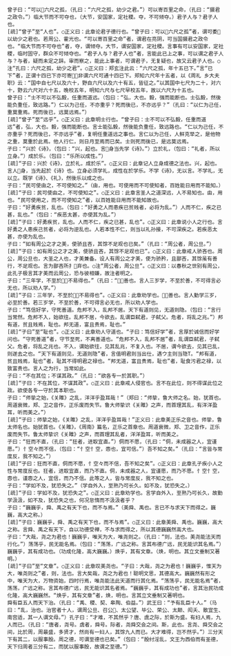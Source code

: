 <!-- { "loadSidebar": true } -->
    曾子曰：“可以六尺之孤，（孔曰：“六尺之孤，幼少之君。”）可以寄百里之命，（孔曰：“摄君之政令。”）临大节而不可夺也，（大节，安国家，定社稷。夺，不可倾夺。）君子人与？君子人也。
    [疏]“曾子”至“人也”。○正义曰：此章论君子德行也。“曾子曰：可以六尺之孤”者，谓可委以幼少之君也。若周公、霍光也。“可以寄百里之命”者，谓君在亮阴，可当国摄君之政令也。“临大节而不可夺也”者，夺，谓倾夺。大节，谓安国家，定社稷。言事有可以安国家，定社稷，临时固守，群众不可倾夺也。“君子人与？君子人也”者，言能此已上之事，可以谓之君子人与？与者，疑而未定之辞。审而察之，能此上事者，可谓君子，无复疑也，故又云君子人也。○注“孔曰：六尺之孤，幼少之君”。○正义曰：郑玄注此云：“六尺之孤，年十五已下。”言“已下”者，正谓十四已下亦可寄，非谓六尺可通十四已下。郑知六尺年十五者，以《周礼 乡大夫职》云：“国中自七尺以及六十，野自六尺以及六十有五，皆征之。”以其国中七尺为二十，对六十，野云六尺对六十五，晚校五年，明知六尺与七尺早校五年，故以六尺为十五也。
    曾子曰：“士不可以不弘毅，任重而道远。（包曰：“弘，大也。毅，强而能断也。士弘毅，然後能负重任，致远路。”）仁以为己任，不亦重乎？死而後已，不亦远乎？”（孔曰：“以仁为己任，重莫重焉。死而後已，远莫远焉。”）
    [疏]“曾子”至“远乎”。○正义曰：此章明士行也。“曾子曰：士不可以不弘毅，任重而道远”者，弘，大也。毅，强而能断也。言士能弘毅，然後能负重任，致远路也。“仁以为己任，不亦重乎？死而後已，不亦远乎”者，复明任重道远之事也。言仁以为己任，人鲜克举之，是他物之重，莫重於此焉。他人行仁，则日月至焉而已矣。士则死而後已，是远莫远焉。
    子曰：“兴於《诗》，（包曰：“兴，起也。言身当先学《诗》。”）立於礼，（包曰：“礼者，所以立身。”）成於乐。（包曰：“乐所以成性。”）
    [疏]“子曰：兴於《诗》，立於礼，成於乐”。○正义曰：此章记人立身成德之法也。兴，起也。言人身，当先起於《诗》也。立身必须学礼，成性在於学乐。不学《诗》，无以言。不学礼，无以立。既学《诗》、《礼》，然後乐以成之也。
    子曰：“民可使由之，不可使知之。”（由，用也。可使用而不可使知者，百姓能日用而不能知。）
    [疏]“子曰：民可使由之，不可使知之”。○正义曰：此章言圣人之道深远，人不易知也。由，用也。“民可使用之，而不可使知之”者，以百姓能日用而不能知故也。
    子曰：“好勇疾贫，乱也。（包曰：“好勇之人而患疾已贫贱者，必将为乱。”）人而不仁，疾之已甚，乱也。”（包曰：“疾恶太甚，亦使其为乱。”）
    [疏]“子曰：好勇疾贫，乱也。人而不仁，疾之已甚，乱也”。○正义曰：此章说小人之行也。言好勇之人患疾己贫者，必将为逆乱也。人若本性不仁，则当以礼孙接，不可深疾之。若疾恶太甚，亦使为乱也。
    子曰：“如有周公之才之美，使骄且吝，其馀不足观也已矣。”（孔曰：“周公者，周公旦。”）
    [疏]“子曰：如有周公之才之美，使骄且吝，其馀不足观也已”。○正义曰：此章戒人骄吝也。周公，周公旦也，大圣之人也，才美兼备。设人有周公之才美，使为骄矜，且鄙吝，其馀虽有善行，不足观也。言为鄙吝所扌弃也。○注“周公者，周公旦”。○正义曰：以春秋之世别有周公，此孔子极言其才美而云周公，恐与彼相嫌，故注者明之。
    子曰：“三年学，不至於，不易得也。”（孔曰：“，善也。言人三岁学，不至於善，不可得言必无也，所以劝人学。”）
    [疏]“子曰：三年学，不至於，不易得也”。○正义曰：此章劝学也。，善也。言人勤学三岁，必至於善。若三岁学，不至於善，不可得言必无也，所以劝人学也。
    子曰：“笃信好学，守死善道。危邦不入，乱邦不居。天下有道则见，无道则隐。（包曰：“言行当常然。危邦不入，始欲往。乱邦不居，今欲去。乱谓臣弑君，子弑父。危者，将乱之兆。”）邦有道，贫且贱焉，耻也。邦无道，富且贵焉，耻也。”
    [疏]“子曰”至“耻也”。○正义曰：此章劝人守道也。“子曰：笃信好学”者，言厚於诚信而好学问也。“守死善道”者，守节至死，不离善道也。“危邦不入，乱邦不居”者，乱谓臣弑君，子弑父。危者，将乱之兆也。不入，谓始欲往，见其乱兆，不复入也。不居，谓今欲去，见其已乱，则遂去之也。“天下有道则见，无道则隐”者，言值明君则当出仕，遇ウ主则当隐Т。“邦有道，贫且贱焉，耻也”者，耻其不得明君之禄也。“邦无道，富且贵焉，耻也”者，耻食污君之禄，以致富贵也。言人之为行，当常如此。
    子曰：“不在其位；不谋其政。”（孔曰：“欲各专一於其职。”）
    [疏]“子曰：不在其位，不谋其政”。○正义曰：此章戒人侵官也。言不在此位，则不得谋此位之政。欲使各专一守於其本职也。
    子曰：“师挚之始，《关雎》之乱，洋洋乎盈耳哉！”（郑曰：“师挚，鲁大师之名。始，犹首也。周道衰微，郑、卫之音作，正乐废而失节。鲁大师挚识《关雎》之声，而首理其乱，有洋洋盈耳，听而美之。”）
    [疏]“子曰：师挚之始，《关雎》之乱，洋洋乎盈耳哉！”正义曰：此章美正乐之音也。师挚，鲁太师名也。始犹首也。《关雎》，《周南》篇名，正乐之首章也。周道衰微，郑、卫之音作，正乐废而失节。鲁太师挚识《关雎》之声，而首理其乱者，洋洋盈耳，听而美之。
    子曰：“狂而不直，（孔曰：“狂者，进取宜直。”）侗而不愿，（孔曰：“侗，未成器之人，宜谨愿。”）忄空々而不信，（包曰：“忄空忄空，悫也，宜可信。”）吾不知之矣。”（孔曰：“言皆与常度反，我不知之。”）
    [疏]“子曰：狂而不直，侗而不愿，忄空々而不信，吾不知之矣”。○正义曰：此章孔子疾小人之性与常度反也。狂者，进取宜直，而乃不直。侗，未成器之人，宜谨愿，而乃不愿。忄空忄空，悫也，谨悫之人，宜信，而乃不信。此等之人，皆与常度反，我不知之也。
    子曰：“学如不及，犹恐失之。”（学自外入，至熟乃可长久。如不及，犹恐失之。）
    [疏]“子曰：学如不及，犹恐失之”。○正义曰：此章劝学也。言学自外入，至熟乃可长久，故勤学汲汲，如不及，犹恐失之也，何况怠惰而不汲汲者乎？
    子曰：“巍巍乎，舜、禹之有天下也，而不与焉。”（美舜、禹也。言已不与求天下而得之。巍巍，高大之称。）
    [疏]“子曰：巍巍乎，舜、禹之有天下也，而不与焉”。○正义曰：此章美舜、禹也。巍巍，高大之称。言舜、禹之有天下，自以功德受禅，不与求而得之，所以其德巍巍然高大也。
    子曰：“大哉，尧之为君也！巍巍乎，唯天为大，唯尧则之。（孔曰：“则，法也。美尧能法天而行化。”）荡荡乎，民无能名焉。（包曰：“荡荡，广远之称。言其布德广远，民无能识其名焉。”）巍巍乎，其有成功也。（功成化隆，高大巍巍。）焕乎，其有文章。（焕，明也。其立文垂制又著明。）
    [疏]“子曰”至“文章”。○正义曰：此章叹美尧也。“子曰：大哉，尧之为君也！巍巍乎，惟天为大，唯尧则之”者，则，法也。言大矣哉，尧之为君也！聪明文思，其德高大。巍巍然有形之中，唯天为大，万物资始，四时行焉，唯尧能法此天道而行其化焉。“荡荡乎，民无能名焉”者，荡荡，广远之称。言其布德广远，民无能识其名者焉。“巍巍乎，其有成功也”者，言其治民功成化隆，高大巍巍然。“焕乎，其有文章”者，焕，明也。言其立文垂制又著明也。
    舜有臣五人而天下治。（孔曰：“禹、稷、契、皋陶、伯益。”）武王曰：“予有乱臣十人。”（马曰：“乱，治也。治官者十人，谓周公旦、召公、太公望、毕公、荣公、太颠、闳夭、散宜生、南宫适，其一人谓文母。”）孔子曰：“才难，不其然乎？唐、虞之际，於斯为盛。有妇人焉，九人而已。（孔曰：“唐者，尧号。虞者，舜号。际者，尧舜交会之间。斯，此也。言尧、舜交会之间，比於周，周最盛，多贤才，然尚有一妇人，其馀九人而已。大才难得，岂不然乎。”）三分天下有其二，以服事殷。周之德，可谓至德也已矣。”（包曰：“殷纣淫乱，文王为西伯而有圣德，天下归周者三分有二，而犹以服事殷，故谓之至德。”）
